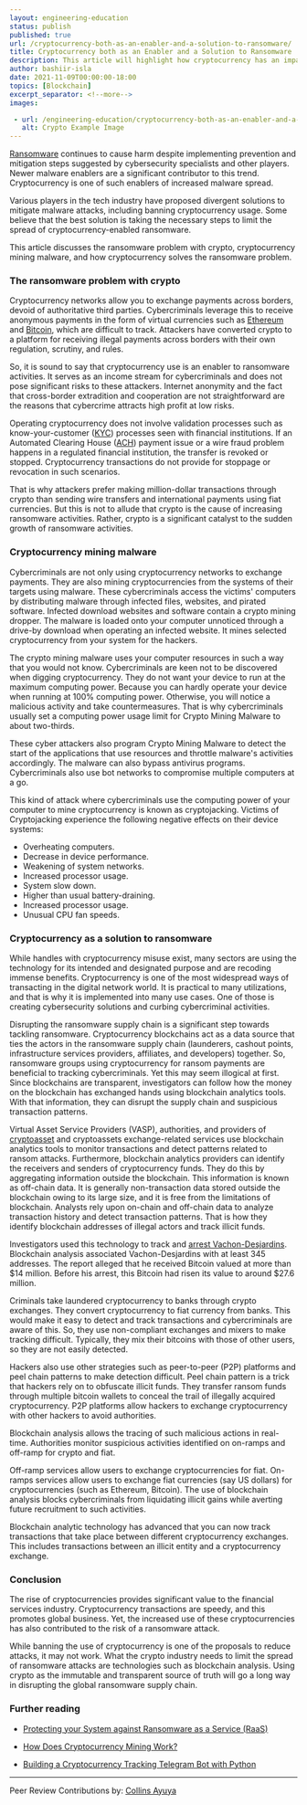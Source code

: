 ```yaml
---
layout: engineering-education
status: publish
published: true
url: /cryptocurrency-both-as-an-enabler-and-a-solution-to-ransomware/
title: Cryptocurrency both as an Enabler and a Solution to Ransomware
description: This article will highlight how cryptocurrency has an impact on ransomware activities.
author: bashiir-isla
date: 2021-11-09T00:00:00-18:00
topics: [Blockchain]
excerpt_separator: <!--more-->
images:

 - url: /engineering-education/cryptocurrency-both-as-an-enabler-and-a-solution-to-ransomware/hero.jpg
   alt: Crypto Example Image
---
```


[Ransomware](/engineering-education/what-is-ransomware/) continues to cause harm despite implementing prevention and mitigation steps suggested by cybersecurity specialists and other players. Newer malware enablers are a significant contributor to this trend. Cryptocurrency is one of such enablers of increased malware spread.
<!--more-->
Various players in the tech industry have proposed divergent solutions to mitigate malware attacks, including banning cryptocurrency usage. Some believe that the best solution is taking the necessary steps to limit the spread of cryptocurrency-enabled ransomware.

This article discusses the ransomware problem with crypto, cryptocurrency mining malware, and how cryptocurrency solves the ransomware problem.

### The ransomware problem with crypto

Cryptocurrency networks allow you to exchange payments across borders, devoid of authoritative third parties. Cybercriminals leverage this to receive anonymous payments in the form of virtual currencies such as [Ethereum](https://ethereum.org/en/) and [Bitcoin](https://www.bitcoin.com/), which are difficult to track. Attackers have converted crypto to a platform for receiving illegal payments across borders with their own regulation, scrutiny, and rules.

So, it is sound to say that cryptocurrency use is an enabler to ransomware activities. It serves as an income stream for cybercriminals and does not pose significant risks to these attackers. Internet anonymity and the fact that cross-border extradition and cooperation are not straightforward are the reasons that cybercrime attracts high profit at low risks.

Operating cryptocurrency does not involve validation processes such as know-your-customer ([KYC](https://www.investopedia.com/terms/k/knowyourclient.asp#)) processes seen with financial institutions. If an Automated Clearing House ([ACH](https://www.investopedia.com/terms/a/ach.asp#)) payment issue or a wire fraud problem happens in a regulated financial institution, the transfer is revoked or stopped. Cryptocurrency transactions do not provide for stoppage or revocation in such scenarios.

That is why attackers prefer making million-dollar transactions through crypto than sending wire transfers and international payments using fiat currencies. But this is not to allude that crypto is the cause of increasing ransomware activities. Rather, crypto is a significant catalyst to the sudden growth of ransomware activities.

### Cryptocurrency mining malware

Cybercriminals are not only using cryptocurrency networks to exchange payments. They are also mining cryptocurrencies from the systems of their targets using malware. These cybercriminals access the victims' computers by distributing malware through infected files, websites, and pirated software. Infected download websites and software contain a crypto mining dropper. The malware is loaded onto your computer unnoticed through a drive-by download when operating an infected website. It mines selected cryptocurrency from your system for the hackers.

The crypto mining malware uses your computer resources in such a way that you would not know. Cybercriminals are keen not to be discovered when digging cryptocurrency. They do not want your device to run at the maximum computing power. Because you can hardly operate your device when running at 100% computing power. Otherwise, you will notice a malicious activity and take countermeasures. That is why cybercriminals usually set a computing power usage limit for Crypto Mining Malware to about two-thirds.

These cyber attackers also program Crypto Mining Malware to detect the start of the applications that use resources and throttle malware's activities accordingly. The malware can also bypass antivirus programs. Cybercriminals also use bot networks to compromise multiple computers at a go.

This kind of attack where cybercriminals use the computing power of your computer to mine cryptocurrency is known as cryptojacking. Victims of Cryptojacking experience the following negative effects on their device systems:

- Overheating computers.
- Decrease in device performance.
- Weakening of system networks.
- Increased processor usage.
- System slow down.
- Higher than usual battery-draining.
- Increased processor usage.
- Unusual CPU fan speeds.

### Cryptocurrency as a solution to ransomware

While handles with cryptocurrency misuse exist, many sectors are using the technology for its intended and designated purpose and are recoding immense benefits. Cryptocurrency is one of the most widespread ways of transacting in the digital network world. It is practical to many utilizations, and that is why it is implemented into many use cases. One of those is creating cybersecurity solutions and curbing cybercriminal activities.

Disrupting the ransomware supply chain is a significant step towards tackling ransomware. Cryptocurrency blockchains act as a data source that ties the actors in the ransomware supply chain (launderers, cashout points, infrastructure services providers, affiliates, and developers) together. So, ransomware groups using cryptocurrency for ransom payments are beneficial to tracking cybercriminals. Yet this may seem illogical at first. Since blockchains are transparent, investigators can follow how the money on the blockchain has exchanged hands using blockchain analytics tools. With that information, they can disrupt the supply chain and suspicious transaction patterns.

Virtual Asset Service Providers (VASP), authorities, and providers of [cryptoasset](https://www.quantifisolutions.com/understanding-the-cryptoasset-market#) and cryptoassets exchange-related services use blockchain analytics tools to monitor transactions and detect patterns related to ransom attacks. Furthermore, blockchain analytics providers can identify the receivers and senders of cryptocurrency funds. They do this by aggregating information outside the blockchain. This information is known as off-chain data. It is generally non-transaction data stored outside the blockchain owing to its large size, and it is free from the limitations of blockchain. Analysts rely upon on-chain and off-chain data to analyze transaction history and detect transaction patterns. That is how they identify blockchain addresses of illegal actors and track illicit funds.

Investigators used this technology to track and [arrest Vachon-Desjardins](https://blog.chainalysis.com/reports/netwalker-ransomware-disruption-arrest). Blockchain analysis associated Vachon-Desjardins with at least 345 addresses. The report alleged that he received Bitcoin valued at more than $14 million. Before his arrest, this Bitcoin had risen its value to around $27.6 million.

Criminals take laundered cryptocurrency to banks through crypto exchanges. They convert cryptocurrency to fiat currency from banks. This would make it easy to detect and track transactions and cybercriminals are aware of this. So, they use non-compliant exchanges and mixers to make tracking difficult. Typically, they mix their bitcoins with those of other users, so they are not easily detected.

Hackers also use other strategies such as peer-to-peer (P2P) platforms and peel chain patterns to make detection difficult. Peel chain pattern is a trick that hackers rely on to obfuscate illicit funds. They transfer ransom funds through multiple bitcoin wallets to conceal the trail of illegally acquired cryptocurrency. P2P platforms allow hackers to exchange cryptocurrency with other hackers to avoid authorities.

Blockchain analysis allows the tracing of such malicious actions in real-time. Authorities monitor suspicious activities identified on on-ramps and off-ramp for crypto and fiat.

Off-ramp services allow users to exchange cryptocurrencies for fiat. On-ramps services allow users to exchange fiat currencies (say US dollars) for cryptocurrencies (such as Ethereum, Bitcoin). The use of blockchain analysis blocks cybercriminals from liquidating illicit gains while averting future recruitment to such activities.

Blockchain analytic technology has advanced that you can now track transactions that take place between different cryptocurrency exchanges. This includes transactions between an illicit entity and a cryptocurrency exchange.

### Conclusion

The rise of cryptocurrencies provides significant value to the financial services industry. Cryptocurrency transactions are speedy, and this promotes global business. Yet, the increased use of these cryptocurrencies has also contributed to the risk of a ransomware attack.

While banning the use of cryptocurrency is one of the proposals to reduce attacks, it may not work. What the crypto industry needs to limit the spread of ransomware attacks are technologies such as blockchain analysis. Using crypto as the immutable and transparent source of truth will go a long way in disrupting the global ransomware supply chain.

### Further reading
- [Protecting your System against Ransomware as a Service (RaaS)](/engineering-education/how-to-protect-your-system-against-ransomware-as-a-service-raas/)

- [How Does Cryptocurrency Mining Work?](/engineering-education/how-crypto-mining-works/)

- [Building a Cryptocurrency Tracking Telegram Bot with Python](/engineering-education/cryptocurrency-tracking-telegram-bot/)

---
Peer Review Contributions by: [Collins Ayuya](https://www.section.io/engineering-education/authors/collins-ayuya/)
